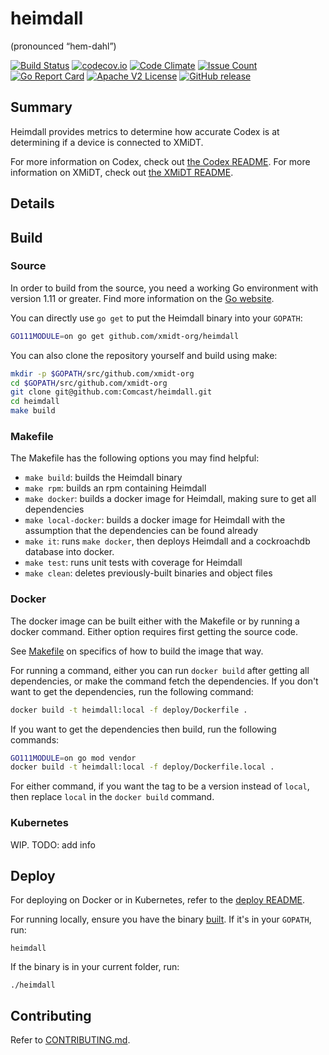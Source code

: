 # heimdall
(pronounced “hem-dahl”)

[![Build Status](https://travis-ci.com/xmidt-org/heimdall.svg?branch=master)](https://travis-ci.com/xmidt-org/heimdall)
[![codecov.io](http://codecov.io/github/xmidt-org/heimdall/coverage.svg?branch=master)](http://codecov.io/github/xmidt-org/heimdall?branch=master)
[![Code Climate](https://codeclimate.com/github/xmidt-org/heimdall/badges/gpa.svg)](https://codeclimate.com/github/xmidt-org/heimdall)
[![Issue Count](https://codeclimate.com/github/xmidt-org/heimdall/badges/issue_count.svg)](https://codeclimate.com/github/xmidt-org/heimdall)
[![Go Report Card](https://goreportcard.com/badge/github.com/xmidt-org/heimdall)](https://goreportcard.com/report/github.com/xmidt-org/heimdall)
[![Apache V2 License](http://img.shields.io/badge/license-Apache%20V2-blue.svg)](https://github.com/xmidt-org/heimdall/blob/master/LICENSE)
[![GitHub release](https://img.shields.io/github/release/xmidt-org/heimdall.svg)](CHANGELOG.md)


## Summary

Heimdall provides metrics to determine how accurate Codex is at determining if 
a device is connected to XMiDT.

For more information on Codex, check out [the Codex README](https://github.com/xmidt-org/codex-deploy).
For more information on XMiDT, check out [the XMiDT README](https://github.com/xmidt-org/xmidt).

## Details


## Build

### Source

In order to build from the source, you need a working Go environment with 
version 1.11 or greater. Find more information on the [Go website](https://golang.org/doc/install).

You can directly use `go get` to put the Heimdall binary into your `GOPATH`:
```bash
GO111MODULE=on go get github.com/xmidt-org/heimdall
```

You can also clone the repository yourself and build using make:

```bash
mkdir -p $GOPATH/src/github.com/xmidt-org
cd $GOPATH/src/github.com/xmidt-org
git clone git@github.com:Comcast/heimdall.git
cd heimdall
make build
```

### Makefile

The Makefile has the following options you may find helpful:
* `make build`: builds the Heimdall binary
* `make rpm`: builds an rpm containing Heimdall
* `make docker`: builds a docker image for Heimdall, making sure to get all 
   dependencies
* `make local-docker`: builds a docker image for Heimdall with the assumption
   that the dependencies can be found already
* `make it`: runs `make docker`, then deploys Heimdall and a cockroachdb 
   database into docker.
* `make test`: runs unit tests with coverage for Heimdall
* `make clean`: deletes previously-built binaries and object files

### Docker

The docker image can be built either with the Makefile or by running a docker 
command.  Either option requires first getting the source code.

See [Makefile](#Makefile) on specifics of how to build the image that way.

For running a command, either you can run `docker build` after getting all 
dependencies, or make the command fetch the dependencies.  If you don't want to 
get the dependencies, run the following command:
```bash
docker build -t heimdall:local -f deploy/Dockerfile .
```
If you want to get the dependencies then build, run the following commands:
```bash
GO111MODULE=on go mod vendor
docker build -t heimdall:local -f deploy/Dockerfile.local .
```

For either command, if you want the tag to be a version instead of `local`, 
then replace `local` in the `docker build` command.

### Kubernetes

WIP. TODO: add info

## Deploy

For deploying on Docker or in Kubernetes, refer to the [deploy README](https://github.com/xmidt-org/codex-deploy/tree/master/deploy/README.md).

For running locally, ensure you have the binary [built](#Source).  If it's in 
your `GOPATH`, run:
```
heimdall
```
If the binary is in your current folder, run:
```
./heimdall
```

## Contributing

Refer to [CONTRIBUTING.md](CONTRIBUTING.md).